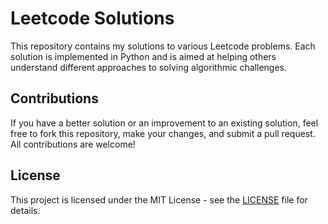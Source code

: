 # Leetcode Solutions
This repository contains my solutions to various Leetcode problems. Each solution is implemented in Python and is aimed at helping others understand different approaches to solving algorithmic challenges.

## Contributions
If you have a better solution or an improvement to an existing solution, feel free to fork this repository, make your changes, and submit a pull request. All contributions are welcome!

## License
This project is licensed under the MIT License - see the [LICENSE](./LICENSE) file for details.
